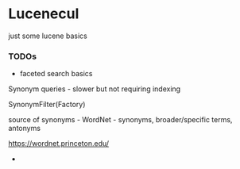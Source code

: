 # Lucenecul

just some lucene basics

### TODOs

* faceted search basics

Synonym queries - slower but not requiring indexing

SynonymFilter(Factory)

source of synonyms - WordNet - synonyms, broader/specific terms,  antonyms

https://wordnet.princeton.edu/

* 